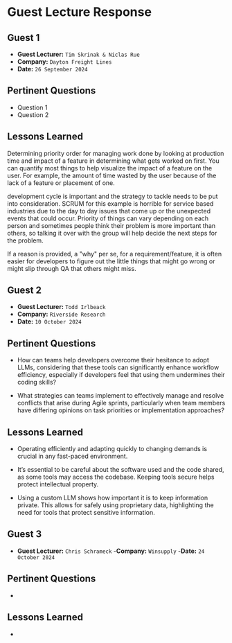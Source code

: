 # Guest Lecture Response

## Guest 1

- **Guest Lecturer:** `Tim Skrinak & Niclas Rue`
- **Company:** `Dayton Freight Lines`
- **Date:** `26 September 2024`

## Pertinent Questions

- Question 1
- Question 2

## Lessons Learned

Determining priority order for managing work done by looking at production time and impact of a feature in determining what gets worked on first. You can quantify most things to help visualize the impact of a feature on the user. For example, the amount of time wasted by the user because of the lack of a feature or placement of one.

development cycle is important and the strategy to tackle needs to be put into consideration. SCRUM for this example is horrible for service based industries due to the day to day issues that come up or the unexpected events that could occur.
Priority of things can vary depending on each person and sometimes people think their problem is more important than others, so talking it over with the group will help decide the next steps for the problem.

If a reason is provided, a "why" per se, for a requirement/feature, it is often easier for developers to figure out the little things that might go wrong or might slip through QA that others might miss.

## Guest 2

- **Guest Lecturer:** `Todd Irlbeack `
- **Company:** `Riverside Research`
- **Date:** `10 October 2024`

## Pertinent Questions

- How can teams help developers overcome their hesitance to adopt LLMs, considering that these tools can significantly enhance workflow efficiency, especially if developers feel that using them undermines their coding skills?

- What strategies can teams implement to effectively manage and resolve conflicts that arise during Agile sprints, particularly when team members have differing opinions on task priorities or implementation approaches?

## Lessons Learned

- Operating efficiently and adapting quickly to changing demands is crucial in any fast-paced environment.

- It’s essential to be careful about the software used and the code shared, as some tools may access the codebase. Keeping tools secure helps protect intellectual property.

- Using a custom LLM shows how important it is to keep information private. This allows for safely using proprietary data, highlighting the need for tools that protect sensitive information.

## Guest 3

- **Guest Lecturer:** `Chris Schrameck`
-**Company:** `Winsupply`
-**Date:** `24 October 2024`

## Pertinent Questions
-

## Lessons Learned
-
